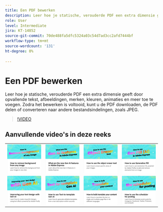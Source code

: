 ```yaml
---
title: Een PDF bewerken
description: Leer hoe je statische, verouderde PDF een extra dimensie geeft door opvallende tekst, afbeeldingen, merken, kleuren, animaties en meer toe te voegen
role: User
level: Intermediate
jira: KT-14852
source-git-commit: 70de488fa5dfc5324a03c54d7ad3cc2afd7444bf
workflow-type: tm+mt
source-wordcount: '131'
ht-degree: 0%

---
```


# Een PDF bewerken

Leer hoe je statische, verouderde PDF een extra dimensie geeft door opvallende tekst, afbeeldingen, merken, kleuren, animaties en meer toe te voegen. Zodra het bewerken is voltooid, kunt u de PDF downloaden, de PDF delen of converteren naar andere bestandsindelingen, zoals JPEG.

>[!VIDEO](https://video.tv.adobe.com/v/3427024?quality=12&learn=on&hidetitle=true)

## Aanvullende video&#39;s in deze reeks

<table style="table-layout:fixed">
<tr>
   <td>
         <a href="remove-background.md">
            <img alt="Achtergrond uit een afbeelding verwijderen" src="assets/background.png" />
         </a>
   </td>
   <td>
         <a href="intro-gen-ai.md">
            <img alt="Wat zijn de nieuwe AI-functies van de Gen in Adobe Express" src="assets/intro-gen-ai.png" />
         </a>
   </td>
   <td>
         <a href="object-eraser.md">
            <img alt="Het gereedschap Object wissen gebruiken" src="assets/object-eraser.png" />
         </a>
   </td>
   <td>
         <a href="generative-fill.md">
            <img alt="Generatieve vulling gebruiken" src="assets/gen-fill.png" />
         </a>
   </td>      
</tr>
<tr>
   <td>
      <a href="gen-text.md">
         <img alt="Uw tekstontwerp verbeteren met Gen AI" src="assets/text-design.png" />
      </a>
   </td>
   <td>
      <a href="text-to-template.md">
         <img alt="Lettertype AI voor tekst naar sjabloon" src="assets/text-to-template.png" />
      </a>
   </td>
   <td>
      <a href="bulk-translate.md">
         <img alt="Je content bulksgewijs vertalen" src="assets/bulk-translate.png" />
      </a>
   </td>
    <td>
      <a href="schedule.md">
         <img alt="Hoe te om de planner voor het posten te gebruiken" src="assets/schedule.png" />
      </a>
   </td>
</tr>
</table>